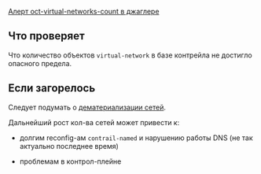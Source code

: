[Алерт oct-virtual-networks-count в джаглере](https://juggler.yandex-team.ru/aggregate_checks/?query=service%3Doct-virtual-networks-count)

## Что проверяет

Что количество объектов `virtual-network` в базе контрейла не достигло опасного предела.

## Если загорелось

Следует подумать о [дематериализации сетей](https://wiki.yandex-team.ru/cloud/devel/sdn/duty/dematerialization/).

Дальнейший рост кол-ва сетей может привести к:

- долгим reconfig-ам `contrail-named` и нарушению работы DNS (не так актуально последнее время)

- проблемам в контрол-плейне